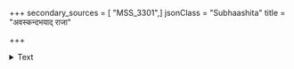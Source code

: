 +++
secondary_sources = [ "MSS_3301",]
jsonClass = "Subhaashita"
title = "अवस्कन्दभयाद् राजा"

+++

<details><summary>Text</summary>

अवस्कन्दभयाद् राजा प्रजागरकृतश्रमम्।  
दिवासुप्तं सदा हन्यान् निद्राव्याकुलसैनिकम्॥
</details>
